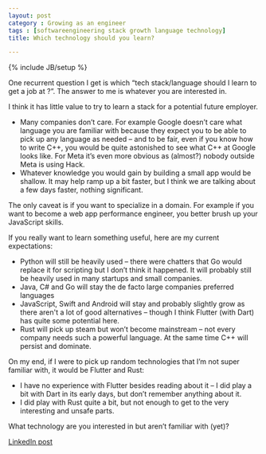 ```yaml
---
layout: post
category : Growing as an engineer
tags : [softwareengineering stack growth language technology]
title: Which technology should you learn?

---
```

{% include JB/setup %}


One recurrent question I get is which “tech stack/language should I learn to get a job at <insert company>?”. The answer to me is whatever you are interested in.

I think it has little value to try to learn a stack for a potential future employer.

- Many companies don’t care. For example Google doesn’t care what language you are familiar with because they expect you to be able to pick up any language as needed – and to be fair, even if you know how to write C++, you would be quite astonished to see what C++ at Google looks like. For Meta it’s even more obvious as (almost?) nobody outside Meta is using Hack.
- Whatever knowledge you would gain by building a small app would be shallow. It may help ramp up a bit faster, but I think we are talking about a few days faster, nothing significant.

The only caveat is if you want to specialize in a domain. For example if you want to become a web app performance engineer, you better brush up your JavaScript skills.

If you really want to learn something useful, here are my current expectations:

- Python will still be heavily used – there were chatters that Go would replace it for scripting but I don’t think it happened. It will probably still be heavily used in many startups and small companies.
- Java, C# and Go will stay the de facto large companies preferred languages
- JavaScript, Swift and Android will stay and probably slightly grow as there aren't a lot of good alternatives – though I think Flutter (with Dart) has quite some potential here.
- Rust will pick up steam but won’t become mainstream – not every company needs such a powerful language. At the same time C++ will persist and dominate.

On my end, if I were to pick up random technologies that I’m not super familiar with, it would be Flutter and Rust:

- I have no experience with Flutter besides reading about it – I did play a bit with Dart in its early days, but don’t remember anything about it.
- I did play with Rust quite a bit, but not enough to get to the very interesting and unsafe parts.

What technology are you interested in but aren’t familiar with (yet)?


[LinkedIn post](https://www.linkedin.com/posts/tumichel_softwareengineering-stack-growth-activity-7176970932584882176--At8/)
